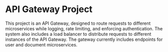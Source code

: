 # API Gateway Project
This project is an API Gateway, designed to route requests to different microservices while logging, rate limiting, and enforcing authentication. The system also includes a load balancer to distribute requests to different instances of the API Gateway. The gateway currently includes endpoints for user and document microservices.

